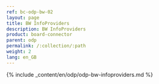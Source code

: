 ```yaml
---
ref: bc-odp-bw-02
layout: page
title: BW InfoProviders
description: BW InfoProviders
product: board-connector
parent: odp
permalink: /:collection/:path
weight: 2
lang: en_GB
---
```



{% include _content/en/odp/odp-bw-infoproviders.md %} 